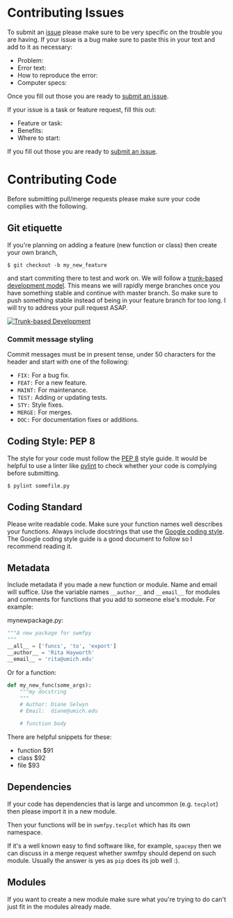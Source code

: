 Contributing Issues
===================

To submit an [issue](https://gitlab.umich.edu/swmf_software/swmfpy/issues) please make sure to be very specific on the trouble you are having. If your issue is a bug make sure to paste this in your text and add to it as necessary:

- Problem:
- Error text:
- How to reproduce the error:
- Computer specs:

Once you fill out those you are ready to [submit an issue](https://gitlab.umich.edu/swmf_software/swmfpy/issues).

If your issue is a task or feature request, fill this out:

- Feature or task:
- Benefits:
- Where to start:

If you fill out those you are ready to [submit an issue](https://gitlab.umich.edu/swmf_software/swmfpy/issues).

Contributing Code
=================

Before submitting pull/merge requests please make sure your code complies with the following.

Git etiquette
-------------

If you're planning on adding a feature (new function or class) then create your own branch,

```shell
$ git checkout -b my_new_feature
```

and start commiting there to test and work on. We will follow a [trunk-based development model](https://youtu.be/ykZbBD-CmP8). This means we will rapidly merge branches once you have something stable and continue with master branch. So make sure to push something stable instead of being in your feature branch for too long. I will try to address your pull request ASAP.

[![Trunk-based Development](http://img.youtube.com/vi/ykZbBD-CmP8/0.jpg)](https://www.youtube.com/watch?v=ykZbBD-CmP8 "Trunk-based Development")

### Commit message styling

Commit messages must be in present tense, under 50 characters for the header and
start with one of the following:

- `FIX:` For a bug fix.
- `FEAT:` For a new feature.
- `MAINT:` For maintenance.
- `TEST:` Adding or updating tests.
- `STY:` Style fixes.
- `MERGE:` For merges.
- `DOC:` For documentation fixes or additions.

Coding Style: PEP 8
-------------------

The style for your code must follow the [PEP 8](https://www.python.org/dev/peps/pep-0008/) style guide. It would be helpful to use a linter like [pylint](https://pylint.org) to check whether your code is complying before submitting.

```shell
$ pylint somefile.py
```

Coding Standard
---------------

Please write readable code. Make sure your function names well describes your functions. Always include docstrings that use the [Google coding style](http://google.github.io/styleguide/pyguide.html#381-docstrings). The Google coding style guide is a good document to follow so I recommend reading it.

Metadata
--------

Include metadata if you made a new function or module. Name and email will suffice. Use the variable names `__author__` and `__email__` for modules and comments for functions that you add to someone else's module. For example:

mynewpackage.py:

```python
"""A new package for swmfpy
"""
__all__ = ['funcs', 'to', 'export']
__author__ = 'Rita Hayworth'
__email__ = 'rita@umich.edu'
```

Or for a function:
```python
def my_new_func(some_args):
    """my docstring
    """
    # Author: Diane Selwyn
    # Email:  diane@umich.edu

    # function body
```

There are helpful snippets for these:

- function $91
- class $92
- file $93

Dependencies
------------

If your code has dependencies that is large and uncommon (e.g. `tecplot`) then please import it in a new module.

Then your functions will be in `swmfpy.tecplot` which has its own namespace.

If it's a well known easy to find software like, for example, `spacepy` then we can discuss in a merge request whether swmfpy should depend on such module. Usually the answer is yes as `pip` does its job well :).

Modules
-------

If you want to create a new module make sure what you're trying to do can't just fit in the modules already made.
